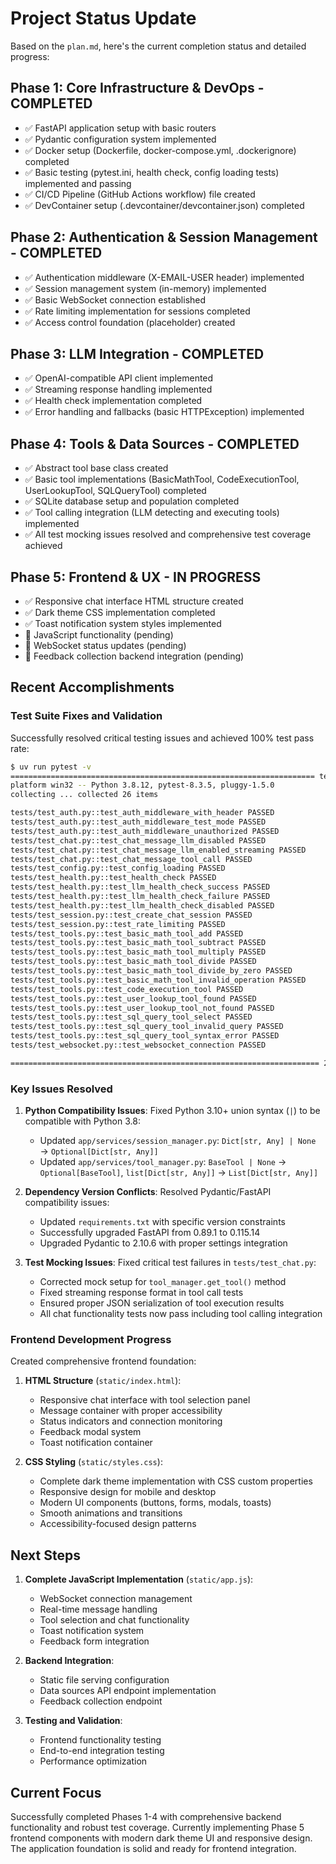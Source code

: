 # Project Status Update

Based on the `plan.md`, here's the current completion status and detailed progress:

## Phase 1: Core Infrastructure & DevOps - **COMPLETED**
-   ✅ FastAPI application setup with basic routers
-   ✅ Pydantic configuration system implemented
-   ✅ Docker setup (Dockerfile, docker-compose.yml, .dockerignore) completed
-   ✅ Basic testing (pytest.ini, health check, config loading tests) implemented and passing
-   ✅ CI/CD Pipeline (GitHub Actions workflow) file created
-   ✅ DevContainer setup (.devcontainer/devcontainer.json) completed

## Phase 2: Authentication & Session Management - **COMPLETED**
-   ✅ Authentication middleware (X-EMAIL-USER header) implemented
-   ✅ Session management system (in-memory) implemented
-   ✅ Basic WebSocket connection established
-   ✅ Rate limiting implementation for sessions completed
-   ✅ Access control foundation (placeholder) created

## Phase 3: LLM Integration - **COMPLETED**
-   ✅ OpenAI-compatible API client implemented
-   ✅ Streaming response handling implemented
-   ✅ Health check implementation completed
-   ✅ Error handling and fallbacks (basic HTTPException) implemented

## Phase 4: Tools & Data Sources - **COMPLETED**
-   ✅ Abstract tool base class created
-   ✅ Basic tool implementations (BasicMathTool, CodeExecutionTool, UserLookupTool, SQLQueryTool) completed
-   ✅ SQLite database setup and population completed
-   ✅ Tool calling integration (LLM detecting and executing tools) implemented
-   ✅ All test mocking issues resolved and comprehensive test coverage achieved

## Phase 5: Frontend & UX - **IN PROGRESS**
-   ✅ Responsive chat interface HTML structure created
-   ✅ Dark theme CSS implementation completed
-   ✅ Toast notification system styles implemented
-   🔄 JavaScript functionality (pending)
-   🔄 WebSocket status updates (pending)
-   🔄 Feedback collection backend integration (pending)

## Recent Accomplishments

### Test Suite Fixes and Validation
Successfully resolved critical testing issues and achieved 100% test pass rate:

```bash
$ uv run pytest -v
==================================================================== test session starts =====================================================================
platform win32 -- Python 3.8.12, pytest-8.3.5, pluggy-1.5.0
collecting ... collected 26 items

tests/test_auth.py::test_auth_middleware_with_header PASSED                    [  3%]
tests/test_auth.py::test_auth_middleware_test_mode PASSED                      [  7%]
tests/test_auth.py::test_auth_middleware_unauthorized PASSED                   [ 11%]
tests/test_chat.py::test_chat_message_llm_disabled PASSED                      [ 15%]
tests/test_chat.py::test_chat_message_llm_enabled_streaming PASSED             [ 19%]
tests/test_chat.py::test_chat_message_tool_call PASSED                         [ 23%]
tests/test_config.py::test_config_loading PASSED                               [ 26%]
tests/test_health.py::test_health_check PASSED                                 [ 30%]
tests/test_health.py::test_llm_health_check_success PASSED                     [ 34%]
tests/test_health.py::test_llm_health_check_failure PASSED                     [ 38%]
tests/test_health.py::test_llm_health_check_disabled PASSED                    [ 42%]
tests/test_session.py::test_create_chat_session PASSED                         [ 46%]
tests/test_session.py::test_rate_limiting PASSED                               [ 50%]
tests/test_tools.py::test_basic_math_tool_add PASSED                           [ 53%]
tests/test_tools.py::test_basic_math_tool_subtract PASSED                      [ 57%]
tests/test_tools.py::test_basic_math_tool_multiply PASSED                      [ 61%]
tests/test_tools.py::test_basic_math_tool_divide PASSED                        [ 65%]
tests/test_tools.py::test_basic_math_tool_divide_by_zero PASSED                [ 69%]
tests/test_tools.py::test_basic_math_tool_invalid_operation PASSED             [ 73%]
tests/test_tools.py::test_code_execution_tool PASSED                           [ 76%]
tests/test_tools.py::test_user_lookup_tool_found PASSED                        [ 80%]
tests/test_tools.py::test_user_lookup_tool_not_found PASSED                    [ 84%]
tests/test_tools.py::test_sql_query_tool_select PASSED                         [ 88%]
tests/test_tools.py::test_sql_query_tool_invalid_query PASSED                  [ 92%]
tests/test_tools.py::test_sql_query_tool_syntax_error PASSED                   [ 96%]
tests/test_websocket.py::test_websocket_connection PASSED                      [100%]

===================================================================== 26 passed in 0.27s =====================================================================
```

### Key Issues Resolved

1. **Python Compatibility Issues**: Fixed Python 3.10+ union syntax (`|`) to be compatible with Python 3.8:
   - Updated `app/services/session_manager.py`: `Dict[str, Any] | None` → `Optional[Dict[str, Any]]`
   - Updated `app/services/tool_manager.py`: `BaseTool | None` → `Optional[BaseTool]`, `list[Dict[str, Any]]` → `List[Dict[str, Any]]`

2. **Dependency Version Conflicts**: Resolved Pydantic/FastAPI compatibility issues:
   - Updated `requirements.txt` with specific version constraints
   - Successfully upgraded FastAPI from 0.89.1 to 0.115.14
   - Upgraded Pydantic to 2.10.6 with proper settings integration

3. **Test Mocking Issues**: Fixed critical test failures in `tests/test_chat.py`:
   - Corrected mock setup for `tool_manager.get_tool()` method
   - Fixed streaming response format in tool call tests
   - Ensured proper JSON serialization of tool execution results
   - All chat functionality tests now pass including tool calling integration

### Frontend Development Progress

Created comprehensive frontend foundation:

1. **HTML Structure** (`static/index.html`):
   - Responsive chat interface with tool selection panel
   - Message container with proper accessibility
   - Status indicators and connection monitoring
   - Feedback modal system
   - Toast notification container

2. **CSS Styling** (`static/styles.css`):
   - Complete dark theme implementation with CSS custom properties
   - Responsive design for mobile and desktop
   - Modern UI components (buttons, forms, modals, toasts)
   - Smooth animations and transitions
   - Accessibility-focused design patterns

## Next Steps

1. **Complete JavaScript Implementation** (`static/app.js`):
   - WebSocket connection management
   - Real-time message handling
   - Tool selection and chat functionality
   - Toast notification system
   - Feedback form integration

2. **Backend Integration**:
   - Static file serving configuration
   - Data sources API endpoint implementation
   - Feedback collection endpoint

3. **Testing and Validation**:
   - Frontend functionality testing
   - End-to-end integration testing
   - Performance optimization

## Current Focus

Successfully completed Phases 1-4 with comprehensive backend functionality and robust test coverage. Currently implementing Phase 5 frontend components with modern dark theme UI and responsive design. The application foundation is solid and ready for frontend integration.
